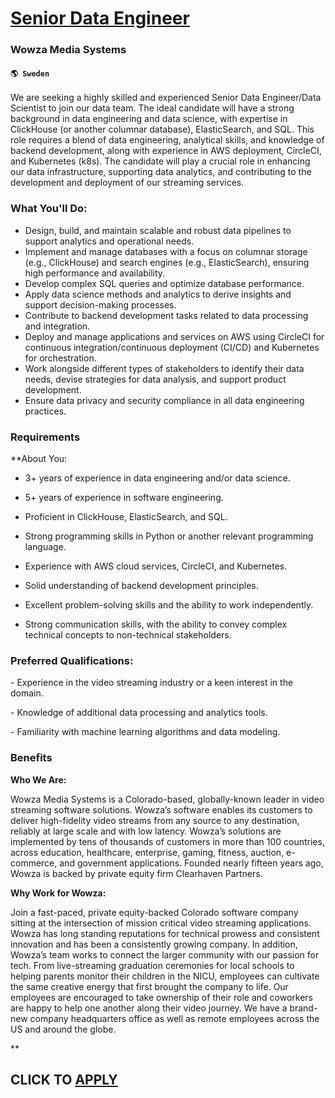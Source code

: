 # [Senior Data Engineer](https://www.remotewlb.com/apply/senior-data-engineer-65334)  
### Wowza Media Systems  
#### `🌎 Sweden`  

We are seeking a highly skilled and experienced Senior Data Engineer/Data Scientist to join our data team. The ideal candidate will have a strong background in data engineering and data science, with expertise in ClickHouse (or another columnar database), ElasticSearch, and SQL. This role requires a blend of data engineering, analytical skills, and knowledge of backend development, along with experience in AWS deployment, CircleCI, and Kubernetes (k8s). The candidate will play a crucial role in enhancing our data infrastructure, supporting data analytics, and contributing to the development and deployment of our streaming services.

### What You'll Do:

  * Design, build, and maintain scalable and robust data pipelines to support analytics and operational needs.
  * Implement and manage databases with a focus on columnar storage (e.g., ClickHouse) and search engines (e.g., ElasticSearch), ensuring high performance and availability.
  * Develop complex SQL queries and optimize database performance.
  * Apply data science methods and analytics to derive insights and support decision-making processes.
  * Contribute to backend development tasks related to data processing and integration.
  * Deploy and manage applications and services on AWS using CircleCI for continuous integration/continuous deployment (CI/CD) and Kubernetes for orchestration.
  * Work alongside different types of stakeholders to identify their data needs, devise strategies for data analysis, and support product development.
  * Ensure data privacy and security compliance in all data engineering practices.

### Requirements

 **About You:

  * 3+ years of experience in data engineering and/or data science.

  * 5+ years of experience in software engineering.
  * Proficient in ClickHouse, ElasticSearch, and SQL.
  * Strong programming skills in Python or another relevant programming language.
  * Experience with AWS cloud services, CircleCI, and Kubernetes.
  * Solid understanding of backend development principles.
  * Excellent problem-solving skills and the ability to work independently.
  * Strong communication skills, with the ability to convey complex technical concepts to non-technical stakeholders.

### Preferred Qualifications:

\- Experience in the video streaming industry or a keen interest in the domain.

\- Knowledge of additional data processing and analytics tools.

\- Familiarity with machine learning algorithms and data modeling.

### Benefits

**Who We Are:**  
  
Wowza Media Systems is a Colorado-based, globally-known leader in video streaming software solutions. Wowza’s software enables its customers to deliver high-fidelity video streams from any source to any destination, reliably at large scale and with low latency. Wowza’s solutions are implemented by tens of thousands of customers in more than 100 countries, across education, healthcare, enterprise, gaming, fitness, auction, e-commerce, and government applications. Founded nearly fifteen years ago, Wowza is backed by private equity firm Clearhaven Partners.  
  
 **Why Work for Wowza:**  
  
Join a fast-paced, private equity-backed Colorado software company sitting at the intersection of mission critical video streaming applications. Wowza has long standing reputations for technical prowess and consistent innovation and has been a consistently growing company. In addition, Wowza’s team works to connect the larger community with our passion for tech. From live-streaming graduation ceremonies for local schools to helping parents monitor their children in the NICU, employees can cultivate the same creative energy that first brought the company to life. Our employees are encouraged to take ownership of their role and coworkers are happy to help one another along their video journey. We have a brand-new company headquarters office as well as remote employees across the US and around the globe.

**

  
## CLICK TO [APPLY](https://www.remotewlb.com/apply/senior-data-engineer-65334)

